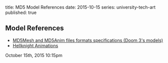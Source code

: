 title: MD5 Model References
date: 2015-10-15
series: university-tech-art
published: true

## Model References

* [MD5Mesh and MD5Anim files formats specifications (Doom 3&#039;s models)](https://href.li/?http://tfc.duke.free.fr/coding/md5-specs-en.html)
* [Hellknight Animations](https://href.li/?https://github.com/away3d/awayphysics-examples-fp11/tree/master/embeds/hellknight)
    
<div id="footer">
<span id="timestamp"> October 15th, 2015 10:15pm </span>
</div>